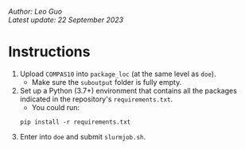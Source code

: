 *Author: Leo Guo\
Latest update: 22 September 2023*

# Instructions
1. Upload `COMPAS10` into `package_loc` (at the same level as `doe`).
    - Make sure the `suboutput` folder is fully empty.
2. Set up a Python (3.7+) environment that contains all the packages indicated in the repository's `requirements.txt`.
    - You could run:
    ```
    pip install -r requirements.txt
    ```
3. Enter into `doe` and submit `slurmjob.sh`.